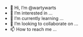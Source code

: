 - 👋 Hi, I’m @wartywarts
- 👀 I’m interested in ...
- 🌱 I’m currently learning ...
- 💞️ I’m looking to collaborate on ...
- 📫 How to reach me ...

<!---
wartywarts/wartywarts is a ✨ special ✨ repository because its `README.md` (this file) appears on your GitHub profile.
You can click the Preview link to take a look at your changes.
--->
